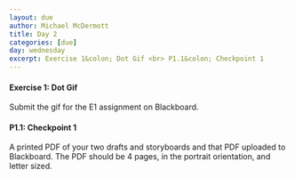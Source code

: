 ```yaml
---
layout: due
author: Michael McDermott
title: Day 2
categories: [due]
day: wednesday
excerpt: Exercise 1&colon; Dot Gif <br> P1.1&colon; Checkpoint 1
---
```

#### Exercise 1: Dot Gif
Submit the gif for the E1 assignment on Blackboard.

#### P1.1: Checkpoint 1
A printed PDF of your two drafts and storyboards and that PDF uploaded to Blackboard. The PDF should be 4 pages, in the portrait orientation, and letter sized.
